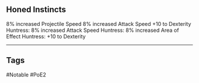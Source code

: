 ## Honed Instincts
8% increased Projectile Speed
8% increased Attack Speed
+10 to Dexterity
Huntress: 8% increased Attack Speed
Huntress: 8% increased Area of Effect
Huntress: +10 to Dexterity

---
## Tags
#Notable
#PoE2
